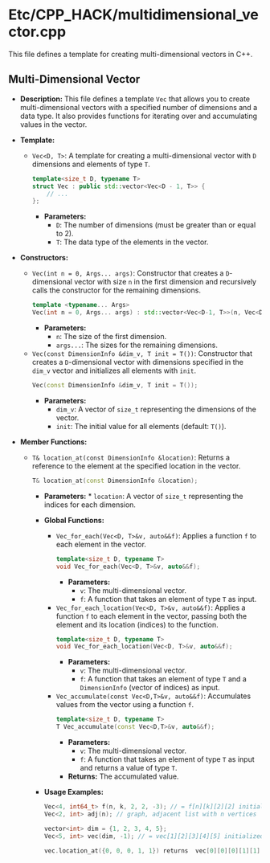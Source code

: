 # Etc/CPP_HACK/multidimensional_vector.cpp

This file defines a template for creating multi-dimensional vectors in C++.

## Multi-Dimensional Vector

*   **Description:** This file defines a template `Vec` that allows you to create multi-dimensional vectors with a specified number of dimensions and a data type. It also provides functions for iterating over and accumulating values in the vector.

*   **Template:**
    *   `Vec<D, T>`: A template for creating a multi-dimensional vector with `D` dimensions and elements of type `T`.
        ```cpp
        template<size_t D, typename T>
        struct Vec : public std::vector<Vec<D - 1, T>> {
            // ...
        };
        ```
        *   **Parameters:**
            *   `D`: The number of dimensions (must be greater than or equal to 2).
            *   `T`: The data type of the elements in the vector.

*   **Constructors:**
    *   `Vec(int n = 0, Args... args)`: Constructor that creates a `D`-dimensional vector with size `n` in the first dimension and recursively calls the constructor for the remaining dimensions.
        ```cpp
        template <typename... Args>
        Vec(int n = 0, Args... args) : std::vector<Vec<D-1, T>>(n, Vec<D - 1, T>(args...)) {}
        ```
        *   **Parameters:**
            *   `n`: The size of the first dimension.
            *   `args...`: The sizes for the remaining dimensions.
    *   `Vec(const DimensionInfo &dim_v, T init = T())`: Constructor that creates a `D`-dimensional vector with dimensions specified in the `dim_v` vector and initializes all elements with `init`.
        ```cpp
        Vec(const DimensionInfo &dim_v, T init = T());
        ```
        *   **Parameters:**
            *   `dim_v`: A vector of `size_t` representing the dimensions of the vector.
            *   `init`: The initial value for all elements (default: `T()`).

*   **Member Functions:**
    *   `T& location_at(const DimensionInfo &location)`: Returns a reference to the element at the specified location in the vector.
        ```cpp
        T& location_at(const DimensionInfo &location);
        ```
        *   **Parameters:**
                    *   `location`: A vector of `size_t` representing the indices for each dimension.
        
        *   **Global Functions:**
            *   `Vec_for_each(Vec<D, T>&v, auto&&f)`: Applies a function `f` to each element in the vector.
                ```cpp
                template<size_t D, typename T>
                void Vec_for_each(Vec<D, T>&v, auto&&f);
                ```
                *   **Parameters:**
                    *   `v`: The multi-dimensional vector.
                    *   `f`: A function that takes an element of type `T` as input.
            *   `Vec_for_each_location(Vec<D, T>&v, auto&&f)`: Applies a function `f` to each element in the vector, passing both the element and its location (indices) to the function.
                ```cpp
                template<size_t D, typename T>
                void Vec_for_each_location(Vec<D, T>&v, auto&&f);
                ```
                *   **Parameters:**
                    *   `v`: The multi-dimensional vector.
                    *   `f`: A function that takes an element of type `T` and a `DimensionInfo` (vector of indices) as input.
            *   `Vec_accumulate(const Vec<D,T>&v, auto&&f)`: Accumulates values from the vector using a function `f`.
                ```cpp
                template<size_t D, typename T>
                T Vec_accumulate(const Vec<D,T>&v, auto&&f);
                ```
                *   **Parameters:**
                    *   `v`: The multi-dimensional vector.
                    *   `f`: A function that takes an element of type `T` as input and returns a value of type `T`.
                *   **Returns:** The accumulated value.
        
        *   **Usage Examples:**
            ```cpp
            Vec<4, int64_t> f(n, k, 2, 2, -3); // = f[n][k][2][2] initialized with -3
            Vec<2, int> adj(n); // graph, adjacent list with n vertices
            
            vector<int> dim = {1, 2, 3, 4, 5};
            Vec<5, int> vec(dim, -1); // = vec[1][2][3][4][5] initialized with -1
        
            vec.location_at({0, 0, 0, 1, 1}) returns  vec[0][0][0][1][1] as reference
            ```